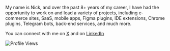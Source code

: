 My name is Nick, and over the past 8+ years of my career, I have had the opportunity to work on and lead a variety of projects, including e-commerce sites, SaaS, mobile apps, Figma plugins, IDE extensions, Chrome plugins, Telegram bots, back-end services, and much more.

You can connect with me on [X](https://x.com/vonderklaas) and on [LinkedIn](https://www.linkedin.com/in/vonderklaas/)

![Profile Views](https://komarev.com/ghpvc/?username=garbalau-github&color=blue) 
